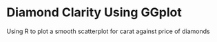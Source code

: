 # Diamond Clarity Using GGplot
Using R to plot a smooth scatterplot for carat against price of diamonds

